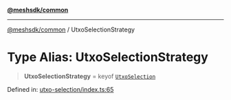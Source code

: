 [**@meshsdk/common**](../README.md)

***

[@meshsdk/common](../globals.md) / UtxoSelectionStrategy

# Type Alias: UtxoSelectionStrategy

> **UtxoSelectionStrategy** = keyof [`UtxoSelection`](../classes/UtxoSelection.md)

Defined in: [utxo-selection/index.ts:65](https://github.com/MeshJS/mesh/blob/1abde1553cbd7cf2cf4e40197fc0de9e4a7d0f49/packages/mesh-common/src/utxo-selection/index.ts#L65)

